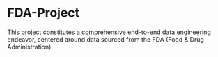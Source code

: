 # FDA-Project
This project constitutes a comprehensive end-to-end data engineering endeavor, centered around data sourced from the FDA (Food &amp; Drug Administration).
